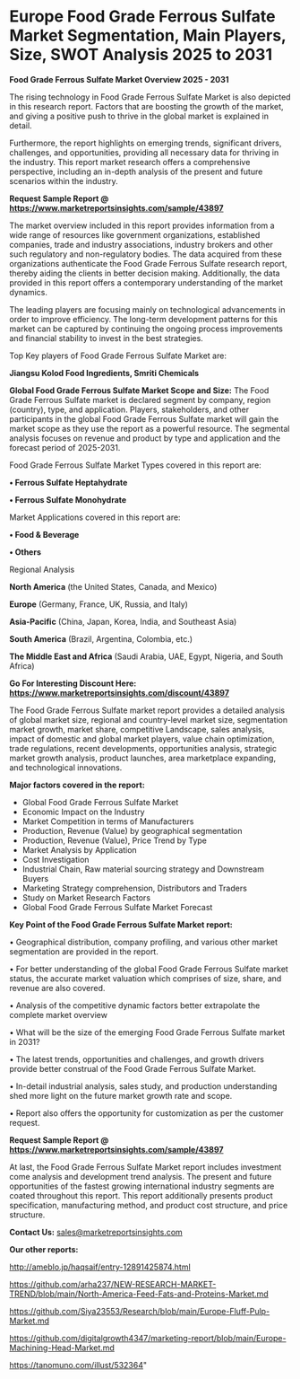 # Europe Food Grade Ferrous Sulfate Market Segmentation, Main Players, Size, SWOT Analysis 2025 to 2031

<Strong> Food Grade Ferrous Sulfate Market Overview 2025 - 2031</strong>

The rising technology in Food Grade Ferrous Sulfate Market is also depicted in this research report. Factors that are boosting the growth of the market, and giving a positive push to thrive in the global market is explained in detail.

Furthermore, the report highlights on emerging trends, significant drivers, challenges, and opportunities, providing all necessary data for thriving in the industry. This report market research offers a comprehensive perspective, including an in-depth analysis of the present and future scenarios within the industry.

<strong>Request Sample Report @ <a href=https://www.marketreportsinsights.com/sample/43897>https://www.marketreportsinsights.com/sample/43897</a></strong>

The market overview included in this report provides information from a wide range of resources like government organizations, established companies, trade and industry associations, industry brokers and other such regulatory and non-regulatory bodies. The data acquired from these organizations authenticate the Food Grade Ferrous Sulfate research report, thereby aiding the clients in better decision making. Additionally, the data provided in this report offers a contemporary understanding of the market dynamics.

The leading players are focusing mainly on technological advancements in order to improve efficiency. The long-term development patterns for this market can be captured by continuing the ongoing process improvements and financial stability to invest in the best strategies.

Top Key players of Food Grade Ferrous Sulfate Market are:

<strong>Jiangsu Kolod Food Ingredients, Smriti Chemicals</strong>

<strong><b>Global Food Grade Ferrous Sulfate Market Scope and Size:</b></strong>
The Food Grade Ferrous Sulfate market is declared segment by company, region (country), type, and application. Players, stakeholders, and other participants in the global Food Grade Ferrous Sulfate market will gain the market scope as they use the report as a powerful resource. The segmental analysis focuses on revenue and product by type and application and the forecast period of 2025-2031.

Food Grade Ferrous Sulfate Market Types covered in this report are:

<strong>•  Ferrous Sulfate Heptahydrate

•  Ferrous Sulfate Monohydrate</strong>

Market Applications covered in this report are:

<strong>•  Food & Beverage

•  Others</strong> 

Regional Analysis

<strong>North America</strong> (the United States, Canada, and Mexico)

<strong>Europe</strong> (Germany, France, UK, Russia, and Italy)

<strong>Asia-Pacific</strong> (China, Japan, Korea, India, and Southeast Asia)

<strong>South America</strong> (Brazil, Argentina, Colombia, etc.)

<strong>The Middle East and Africa</strong> (Saudi Arabia, UAE, Egypt, Nigeria, and South Africa)

<strong>Go For Interesting Discount Here: <a href=https://www.marketreportsinsights.com/discount/43897>https://www.marketreportsinsights.com/discount/43897</a></strong>

The Food Grade Ferrous Sulfate market report provides a detailed analysis of global market size, regional and country-level market size, segmentation market growth, market share, competitive Landscape, sales analysis, impact of domestic and global market players, value chain optimization, trade regulations, recent developments, opportunities analysis, strategic market growth analysis, product launches, area marketplace expanding, and technological innovations.

<strong><b>Major factors covered in the report:</b></strong>
<ul>
  <li>Global Food Grade Ferrous Sulfate Market </li>
  <li>Economic Impact on the Industry</li>
  <li>Market Competition in terms of Manufacturers</li>
  <li>Production, Revenue (Value) by geographical segmentation</li>
  <li>Production, Revenue (Value), Price Trend by Type</li>
  <li>Market Analysis by Application</li>
  <li>Cost Investigation</li>
  <li>Industrial Chain, Raw material sourcing strategy and Downstream Buyers</li>
  <li>Marketing Strategy comprehension, Distributors and Traders</li>
  <li>Study on Market Research Factors</li>
  <li>Global Food Grade Ferrous Sulfate Market Forecast</li>
</ul>

<strong><b>Key Point of the Food Grade Ferrous Sulfate Market report:</b></strong>

• Geographical distribution, company profiling, and various other market segmentation are provided in the report.

• For better understanding of the global Food Grade Ferrous Sulfate market status, the accurate market valuation which comprises of size, share, and revenue are also covered.

• Analysis of the competitive dynamic factors better extrapolate the complete market overview

• What will be the size of the emerging Food Grade Ferrous Sulfate market in 2031?

• The latest trends, opportunities and challenges, and growth drivers provide better construal of the Food Grade Ferrous Sulfate Market.

• In-detail industrial analysis, sales study, and production understanding shed more light on the future market growth rate and scope.

• Report also offers the opportunity for customization as per the customer request.

<strong>Request Sample Report @ <a href=https://www.marketreportsinsights.com/sample/43897>https://www.marketreportsinsights.com/sample/43897</a></strong>

At last, the Food Grade Ferrous Sulfate Market report includes investment come analysis and development trend analysis. The present and future opportunities of the fastest growing international industry segments are coated throughout this report. This report additionally presents product specification, manufacturing method, and product cost structure, and price structure.

<strong>Contact Us:</strong>
sales@marketreportsinsights.com

<strong>Our other reports:</strong>

<a href=http://ameblo.jp/haqsaif/entry-12891425874.html>http://ameblo.jp/haqsaif/entry-12891425874.html</a>

<a href=https://github.com/arha237/NEW-RESEARCH-MARKET-TREND/blob/main/North-America-Feed-Fats-and-Proteins-Market.md>https://github.com/arha237/NEW-RESEARCH-MARKET-TREND/blob/main/North-America-Feed-Fats-and-Proteins-Market.md</a>

<a href=https://github.com/Siya23553/Research/blob/main/Europe-Fluff-Pulp-Market.md>https://github.com/Siya23553/Research/blob/main/Europe-Fluff-Pulp-Market.md</a>

<a href=https://github.com/digitalgrowth4347/marketing-report/blob/main/Europe-Machining-Head-Market.md>https://github.com/digitalgrowth4347/marketing-report/blob/main/Europe-Machining-Head-Market.md</a>

<a href=https://tanomuno.com/illust/532364>https://tanomuno.com/illust/532364</a>"
